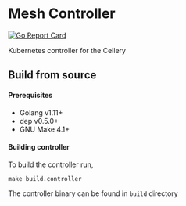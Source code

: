 # Mesh Controller

[![Go Report Card](https://goreportcard.com/badge/github.com/celleryio/mesh-controller)](https://goreportcard.com/report/github.com/celleryio/mesh-controller)

Kubernetes controller for the Cellery

## Build from source

#### Prerequisites

* Golang v1.11+
* dep v0.5.0+
* GNU Make 4.1+

#### Building controller

To build the controller run,

    make build.controller

The controller binary can be found in `build` directory
